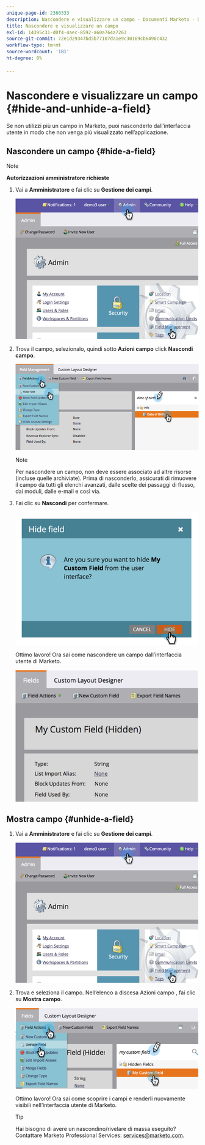 ```yaml
---
unique-page-id: 2360333
description: Nascondere e visualizzare un campo - Documenti Marketo - Documentazione del prodotto
title: Nascondere e visualizzare un campo
exl-id: 14395c31-d0f4-4aec-8592-a60a764a7263
source-git-commit: 72e1d29347bd5b77107da1e9c30169cb6490c432
workflow-type: tm+mt
source-wordcount: '181'
ht-degree: 0%

---
```


# Nascondere e visualizzare un campo {#hide-and-unhide-a-field}

Se non utilizzi più un campo in Marketo, puoi nasconderlo dall’interfaccia utente in modo che non venga più visualizzato nell’applicazione.

## Nascondere un campo {#hide-a-field}

>[!NOTE]
>
>**Autorizzazioni amministratore richieste**

1. Vai a **Amministratore** e fai clic su **Gestione dei campi**.

   ![](assets/image2014-9-18-13-3a10-3a3.png)

1. Trova il campo, selezionalo, quindi sotto **Azioni campo** click **Nascondi campo**.

   ![](assets/fieldmanagement-hidefield-.png)

   >[!NOTE]
   >
   >Per nascondere un campo, non deve essere associato ad altre risorse (incluse quelle archiviate). Prima di nasconderlo, assicurati di rimuovere il campo da tutti gli elenchi avanzati, dalle scelte dei passaggi di flusso, dai moduli, dalle e-mail e così via.

1. Fai clic su **Nascondi** per confermare.

   ![](assets/image2014-9-18-13-3a10-3a36.png)

   Ottimo lavoro! Ora sai come nascondere un campo dall’interfaccia utente di Marketo.

   ![](assets/image2014-9-18-13-3a10-3a45.png)

## Mostra campo {#unhide-a-field}

1. Vai a **Amministratore** e fai clic su **Gestione dei campi**.

   ![](assets/image2014-9-18-13-3a11-3a3.png)

1. Trova e seleziona il campo. Nell’elenco a discesa Azioni campo , fai clic su **Mostra campo**.

   ![](assets/image2014-9-18-13-3a11-3a46.png)

   Ottimo lavoro! Ora sai come scoprire i campi e renderli nuovamente visibili nell’interfaccia utente di Marketo.

   >[!TIP]
   >
   >Hai bisogno di avere un nascondino/rivelare di massa eseguito? Contattare Marketo Professional Services: services@marketo.com.
